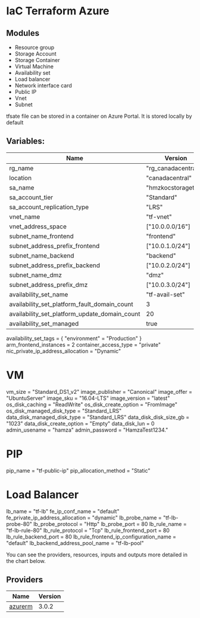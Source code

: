 # IaC Terraform Azure
## Modules
- Resource group
- Storage Account
- Storage Container
- Virtual Machine
- Availability set
- Load balancer
- Network interface card
- Public IP
- Vnet
- Subnet

tfsate file can be stored in a container on Azure Portal. 
It is stored locally by default




## Variables:
| Name | Version |
|------|---------|
rg_name  | "rg_canadacentral"
location | "canadacentral"
sa_name                     | "hmzkocstoragetest"
sa_account_tier             | "Standard"
sa_account_replication_type | "LRS"
vnet_name          | "tf-vnet"
vnet_address_space | ["10.0.0.0/16"]
subnet_name_frontend          | "frontend"
subnet_address_prefix_frontend | ["10.0.1.0/24"]
subnet_name_backend            | "backend"
subnet_address_prefix_backend  | ["10.0.2.0/24"]
subnet_name_dmz                | "dmz"
subnet_address_prefix_dmz      |["10.0.3.0/24"]
availability_set_name                         | "tf-avail-set"
availability_set_platform_fault_domain_count  | 3
availability_set_platform_update_domain_count | 20
availability_set_managed                      | true
availability_set_tags = {
  "environment" = "Production"
}
arm_frontend_instances = 2
container_access_type  = "private"
nic_private_ip_address_allocation = "Dynamic"
# VM
vm_size                     = "Standard_DS1_v2"
image_publisher             = "Canonical"
image_offer                 = "UbuntuServer"
image_sku                   = "16.04-LTS"
image_version               = "latest"
os_disk_caching             = "ReadWrite"
os_disk_create_option       = "FromImage"
os_disk_managed_disk_type   = "Standard_LRS"
data_disk_managed_disk_type = "Standard_LRS"
data_disk_disk_size_gb      = "1023"
data_disk_create_option     = "Empty"
data_disk_lun               = 0
admin_usename               = "hamza"
admin_password              = "HamzaTest1234."

# PIP
pip_name              = "tf-public-ip"
pip_allocation_method = "Static"


# Load Balancer

lb_name                                = "tf-lb"
fe_ip_conf_name                        = "default"
fe_private_ip_address_allocation       = "dynamic"
lb_probe_name                          = "tf-lb-probe-80"
lb_probe_protocol                      = "Http"
lb_probe_port                          = 80
lb_rule_name                           = "tf-lb-rule-80"
lb_rule_protocol                       = "Tcp"
lb_rule_frontend_port                  = 80
lb_rule_backend_port                   = 80
lb_rule_frontend_ip_configuration_name = "default"
lb_backend_address_pool_name           = "tf-lb-pool"






You can see the providers, resources, inputs and outputs more detailed in the chart below. 


## Providers

| Name | Version |
|------|---------|
| <a name="provider_azurerm"></a> [azurerm](#provider\_azurerm) | 3.0.2 |
